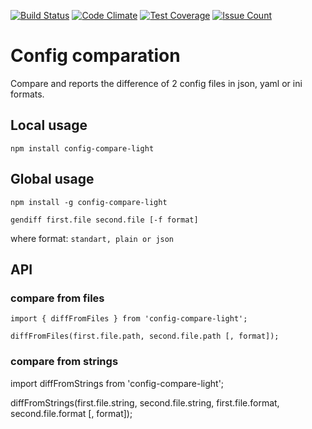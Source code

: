 [![Build Status](https://travis-ci.org/CountJr/project-lvl2-s13.svg?branch=master)](https://travis-ci.org/CountJr/project-lvl2-s13) [![Code Climate](https://codeclimate.com/github/CountJr/project-lvl2-s13/badges/gpa.svg)](https://codeclimate.com/github/CountJr/project-lvl2-s13) [![Test Coverage](https://codeclimate.com/github/CountJr/project-lvl2-s13/badges/coverage.svg)](https://codeclimate.com/github/CountJr/project-lvl2-s13/coverage) [![Issue Count](https://codeclimate.com/github/CountJr/project-lvl2-s13/badges/issue_count.svg)](https://codeclimate.com/github/CountJr/project-lvl2-s13)


# Config comparation 

Compare and reports the difference of 2 config files in json, yaml or ini formats.

## Local usage
```
npm install config-compare-light
```

## Global usage
```
npm install -g config-compare-light

gendiff first.file second.file [-f format]
```

where format: `standart, plain or json`

## API

### compare from files
```
import { diffFromFiles } from 'config-compare-light';

diffFromFiles(first.file.path, second.file.path [, format]);
```

### compare from strings
import diffFromStrings from 'config-compare-light';

diffFromStrings(first.file.string, second.file.string, first.file.format, second.file.format [, format]);
```
